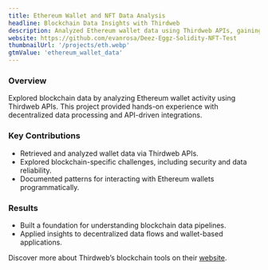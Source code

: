 ```yaml
---
title: Ethereum Wallet and NFT Data Analysis
headline: Blockchain Data Insights with Thirdweb
description: Analyzed Ethereum wallet data using Thirdweb APIs, gaining insights into blockchain architecture and decentralized data flows.
website: https://github.com/evanrosa/Deez-Eggz-Solidity-NFT-Test
thumbnailUrl: '/projects/eth.webp'
gtmValue: 'ethereum_wallet_data'
---
```


### Overview

Explored blockchain data by analyzing Ethereum wallet activity using Thirdweb APIs. This project provided hands-on experience with decentralized data processing and API-driven integrations.

### Key Contributions

- Retrieved and analyzed wallet data via Thirdweb APIs.
- Explored blockchain-specific challenges, including security and data reliability.
- Documented patterns for interacting with Ethereum wallets programmatically.

### Results

- Built a foundation for understanding blockchain data pipelines.
- Applied insights to decentralized data flows and wallet-based applications.

Discover more about Thirdweb’s blockchain tools on their [website](https://thirdweb.com/).
